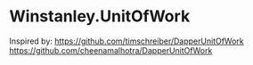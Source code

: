 # Winstanley.UnitOfWork
Inspired by:
https://github.com/timschreiber/DapperUnitOfWork
https://github.com/cheenamalhotra/DapperUnitOfWork
